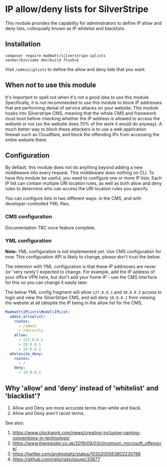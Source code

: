 # IP allow/deny lists for SilverStripe

This module provides the capability for administrators to define IP allow and deny lists, colloquially known as IP whitelist and blacklists.

## Installation
```
composer require madmatt/silverstripe-iplists
vendor/bin/sake dev/build flush=1
```

Visit `/admin/iplists` to define the allow and deny lists that you want.

## When *not* to use this module
It's important to spell out when it's not a good idea to use this module. Specifically, it is not recommended to use this module to block IP addresses that are performing denial of service attacks on your website. This module hooks into Silverstripe CMS, meaning that the whole CMS and framework must boot before checking whether the IP address is allowed to access the website or not (so the website does 70% of the work it would do anyway). A much better way to block these attackers is to use a web application firewall such as Cloudflare, and block the offending IPs from accessing the entire website there. 

## Configuration
By default, this module does not do anything beyond adding a new middleware into every request. This middleware does nothing on CLI. To have this module be useful, you need to configure one or more IP lists. Each IP list can contain multiple URI location rules, as well as both allow and deny rules to determine who can access the URI location rules you specify.

You can configure lists in two different ways: in the CMS, and with developer-controlled YML files.

### CMS configuration

Documentation TBC once feature complete.

### YML configuration
**Note:** YML configuration is not implemented yet. Use CMS configuration for now. This configuration API is likely to change, please don't trust the below.

The intention with YML configuration is that these IP addresses are never (or 'very rarely') expected to change. For example, add the IP address of your office VPN here, but don't add your home IP - use the CMS interface for this so you can change it easily later.

The below YML config fragment will allow `127.0.0.1` and `10.0.0.2` access to login and view the SilverStripe CMS, and will deny `10.0.0.1` from viewing the website at all (despite the IP being in the allow list for the CMS, 

```yml
Madmatt\IPLists\Model\IPList:
  admin_allowlist:
    routes:
      - /admin
      - /Security
    allow:
      - 127.0.0.1
      - 10.0.0.1
      - 10.0.0.2
  wholesite_deny:
    routes:
      - /
    deny:
      - 10.0.0.1
```


## Why 'allow' and 'deny' instead of 'whitelist' and 'blacklist'?
1. Allow and Deny are more accurate terms than white and black.
2. Allow and Deny aren't racist terms.

See also:
1. https://www.clockwork.com/news/creating-inclusive-naming-conventions-in-technology/
2. https://www.theregister.co.uk/2019/09/03/chromium_microsoft_offensive/
3. https://twitter.com/andrestaltz/status/1030200563802230786
4. https://github.com/rails/rails/issues/33677
